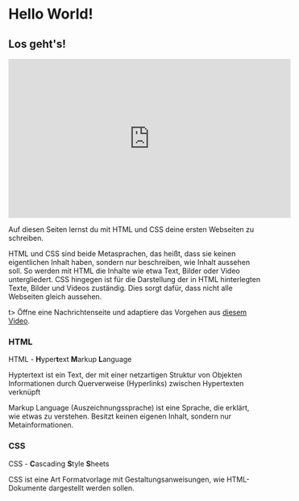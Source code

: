 # Hello World!

## Los geht's!

<iframe width="560" height="315" src="https://www.youtube-nocookie.com/embed/o6jlmZw7yqY?rel=0" frameborder="0" allow="autoplay; encrypted-media" allowfullscreen></iframe>

Auf diesen Seiten lernst du mit HTML und CSS deine ersten Webseiten zu schreiben.

HTML und CSS sind beide Metasprachen, das heißt, dass sie 
keinen eigentlichen Inhalt haben, sondern nur beschreiben, wie Inhalt 
aussehen soll. So werden mit HTML die Inhalte wie etwa Text, Bilder oder
 Video untergliedert. CSS hingegen ist für die Darstellung der in HTML 
hinterlegten Texte, Bilder und Videos zuständig. Dies sorgt dafür, dass 
nicht alle Webseiten gleich aussehen.

t> Öffne eine Nachrichtenseite und adaptiere das Vorgehen aus [diesem Video](https://youtu.be/pN9blLvhvKk).

### HTML

HTML - **H**yper**t**ext **M**arkup **L**anguage

Hyptertext ist ein Text, der mit einer netzartigen Struktur von Objekten Informationen durch Querverweise (Hyperlinks) zwischen Hypertexten verknüpft

Markup Language (Auszeichnungssprache) ist eine Sprache, die erklärt, wie etwas zu verstehen. Besitzt keinen eigenen Inhalt, sondern nur Metainformationen.

### CSS

CSS - **C**ascading **S**tyle **S**heets

CSS ist eine Art Formatvorlage mit Gestaltungsanweisungen, wie HTML-Dokumente dargestellt werden sollen.